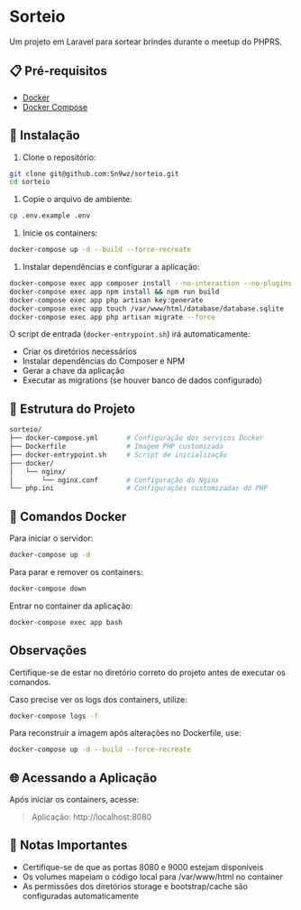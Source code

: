 # Sorteio

Um projeto em Laravel para sortear brindes durante o meetup do PHPRS.

## 📋 Pré-requisitos

- [Docker](https://www.docker.com/get-started)
- [Docker Compose](https://docs.docker.com/compose/install/)

## 🚀 Instalação

1. Clone o repositório:

```bash
git clone git@github.com:Sn9wz/sorteio.git
cd sorteio
```

1. Copie o arquivo de ambiente:

```bash
cp .env.example .env
```

1. Inicie os containers:

```bash
docker-compose up -d --build --force-recreate
```

1. Instalar dependências e configurar a aplicação:

```bash
docker-compose exec app composer install --no-interaction --no-plugins --no-scripts
docker-compose exec app npm install && npm run build
docker-compose exec app php artisan key:generate
docker-compose exec app touch /var/www/html/database/database.sqlite
docker-compose exec app php artisan migrate --force
```

O script de entrada (`docker-entrypoint.sh`) irá automaticamente:

* Criar os diretórios necessários
* Instalar dependências do Composer e NPM
* Gerar a chave da aplicação
* Executar as migrations (se houver banco de dados configurado)

## 📂 Estrutura do Projeto

```bash
sorteio/
├── docker-compose.yml       # Configuração dos serviços Docker
├── Dockerfile               # Imagem PHP customizada
├── docker-entrypoint.sh     # Script de inicialização
├── docker/
│   └── nginx/
│       └── nginx.conf       # Configuração do Nginx
└── php.ini                  # Configurações customizadas do PHP
```

## 🐳 Comandos Docker

Para iniciar o servidor:

```bash
docker-compose up -d
```

Para parar e remover os containers:

```bash
docker-compose down
```

Entrar no container da aplicação:

```bash
docker-compose exec app bash
```

## Observações

Certifique-se de estar no diretório correto do projeto antes de executar os comandos.

Caso precise ver os logs dos containers, utilize:

```bash
docker-compose logs -f
```

Para reconstruir a imagem após alterações no Dockerfile, use:

```bash
docker-compose up -d --build --force-recreate
```

## 🌐 Acessando a Aplicação

Após iniciar os containers, acesse:

> Aplicação: http://localhost:8080

## 📝 Notas Importantes

- Certifique-se de que as portas 8080 e 9000 estejam disponíveis
- Os volumes mapeiam o código local para /var/www/html no container
- As permissões dos diretórios storage e bootstrap/cache são configuradas automaticamente
